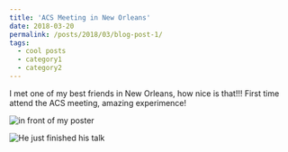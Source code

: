 ```yaml
---
title: 'ACS Meeting in New Orleans'
date: 2018-03-20
permalink: /posts/2018/03/blog-post-1/
tags:
  - cool posts
  - category1
  - category2
---
```


I met one of my best friends in New Orleans, how nice is that!!!
First time attend the ACS meeting, amazing experimence!

![in front of my poster](https://i.loli.net/2020/06/10/yo5HtciIXzWvOsx.png)


![He just finished his talk](https://sm.ms/image/kHvLWXqQpVcyr2P)


